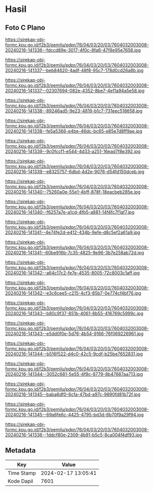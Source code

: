 # Hasil

## Foto C Plano

https://sirekap-obj-formc.kpu.go.id/f2b3/pemilu/pdpr/76/04/03/20/03/7604032003008-20240216-141336--fdccd89e-3017-4f0c-8fa6-47f8e95e7656.jpg

https://sirekap-obj-formc.kpu.go.id/f2b3/pemilu/pdpr/76/04/03/20/03/7604032003008-20240216-141337--beb84620-4adf-48f8-95c7-178d0cd26a8b.jpg

https://sirekap-obj-formc.kpu.go.id/f2b3/pemilu/pdpr/76/04/03/20/03/7604032003008-20240216-141337--02307694-082e-4352-8be7-4e11a94a5e58.jpg

https://sirekap-obj-formc.kpu.go.id/f2b3/pemilu/pdpr/76/04/03/20/03/7604032003008-20240216-141338--89246ad5-9e23-4819-b1c7-731eec518658.jpg

https://sirekap-obj-formc.kpu.go.id/f2b3/pemilu/pdpr/76/04/03/20/03/7604032003008-20240216-141338--fe5a5366-e4be-46dc-bc65-e85e7d8ff9ae.jpg

https://sirekap-obj-formc.kpu.go.id/f2b3/pemilu/pdpr/76/04/03/20/03/7604032003008-20240216-141339--9c0fccf1-e544-4d33-a251-16ead7f8e392.jpg

https://sirekap-obj-formc.kpu.go.id/f2b3/pemilu/pdpr/76/04/03/20/03/7604032003008-20240216-141339--e8325757-6dbd-4d2e-9076-d54fd150dceb.jpg

https://sirekap-obj-formc.kpu.go.id/f2b3/pemilu/pdpr/76/04/03/20/03/7604032003008-20240216-141340--75260a0e-55e1-4bff-878f-18eacbeb285e.jpg

https://sirekap-obj-formc.kpu.go.id/f2b3/pemilu/pdpr/76/04/03/20/03/7604032003008-20240216-141340--f6257a7e-a1cd-4fb5-a881-14f4fc7f1af7.jpg

https://sirekap-obj-formc.kpu.go.id/f2b3/pemilu/pdpr/76/04/03/20/03/7604032003008-20240216-141341--4e74fe2d-e412-434b-9efe-d8c5ef2a61a9.jpg

https://sirekap-obj-formc.kpu.go.id/f2b3/pemilu/pdpr/76/04/03/20/03/7604032003008-20240216-141341--60be916b-7c35-4825-9e96-3b7e258ab72d.jpg

https://sirekap-obj-formc.kpu.go.id/f2b3/pemilu/pdpr/76/04/03/20/03/7604032003008-20240216-141342--a64c17c2-fe7e-4535-8005-72c8003c1aff.jpg

https://sirekap-obj-formc.kpu.go.id/f2b3/pemilu/pdpr/76/04/03/20/03/7604032003008-20240216-141342--e3c6cee5-c215-4cf3-85b7-0e774cf4bf76.jpg

https://sirekap-obj-formc.kpu.go.id/f2b3/pemilu/pdpr/76/04/03/20/03/7604032003008-20240216-141343--b80c9f37-851b-4061-8b55-416769c5999c.jpg

https://sirekap-obj-formc.kpu.go.id/f2b3/pemilu/pdpr/76/04/03/20/03/7604032003008-20240216-141343--e5dd0f0e-5d76-4b54-9166-76f069226961.jpg

https://sirekap-obj-formc.kpu.go.id/f2b3/pemilu/pdpr/76/04/03/20/03/7604032003008-20240216-141344--b516f522-d4c0-42c5-9cdf-b25be7652831.jpg

https://sirekap-obj-formc.kpu.go.id/f2b3/pemilu/pdpr/76/04/03/20/03/7604032003008-20240216-141344--3052c681-5e55-4f9c-8779-8b47687aa713.jpg

https://sirekap-obj-formc.kpu.go.id/f2b3/pemilu/pdpr/76/04/03/20/03/7604032003008-20240216-141345--baba6df0-6cfa-47bd-a97c-9890fd81b72f.jpg

https://sirekap-obj-formc.kpu.go.id/f2b3/pemilu/pdpr/76/04/03/20/03/7604032003008-20240216-141345--69a6fe6c-4425-4795-bd3d-6b70f9a29f94.jpg

https://sirekap-obj-formc.kpu.go.id/f2b3/pemilu/pdpr/76/04/03/20/03/7604032003008-20240216-141336--1ddcf80e-2309-4b91-b5c5-8ca004f4df93.jpg


## Metadata

| Key        | Value               |
| ---------- | ------------------- |
| Time Stamp | 2024-02-17 13:05:41 |
| Kode Dapil | 7601                |



